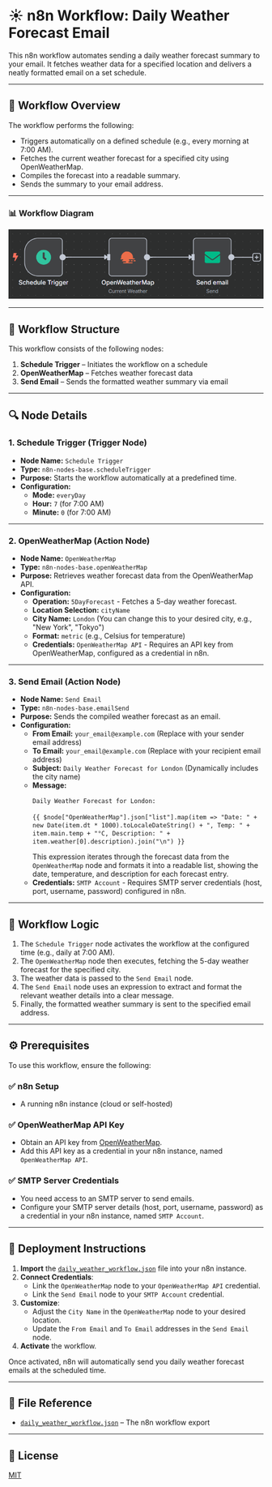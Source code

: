 # ☀️ n8n Workflow: Daily Weather Forecast Email

This n8n workflow automates sending a daily weather forecast summary to your email. It fetches weather data for a specified location and delivers a neatly formatted email on a set schedule.

---

## 🧠 Workflow Overview

The workflow performs the following:

- Triggers automatically on a defined schedule (e.g., every morning at 7:00 AM).
- Fetches the current weather forecast for a specified city using OpenWeatherMap.
- Compiles the forecast into a readable summary.
- Sends the summary to your email address.

---

### 📊 Workflow Diagram

![Daily Weather Workflow Diagram](daily_weather_workflow.png)

---

## 🧱 Workflow Structure

This workflow consists of the following nodes:

1.  **Schedule Trigger** – Initiates the workflow on a schedule
2.  **OpenWeatherMap** – Fetches weather forecast data
3.  **Send Email** – Sends the formatted weather summary via email

---

## 🔍 Node Details

### 1. Schedule Trigger (Trigger Node)

*   **Node Name:** `Schedule Trigger`
*   **Type:** `n8n-nodes-base.scheduleTrigger`
*   **Purpose:** Starts the workflow automatically at a predefined time.
*   **Configuration:**
    *   **Mode:** `everyDay`
    *   **Hour:** `7` (for 7:00 AM)
    *   **Minute:** `0` (for 7:00 AM)

---

### 2. OpenWeatherMap (Action Node)

*   **Node Name:** `OpenWeatherMap`
*   **Type:** `n8n-nodes-base.openWeatherMap`
*   **Purpose:** Retrieves weather forecast data from the OpenWeatherMap API.
*   **Configuration:**
    *   **Operation:** `5DayForecast` - Fetches a 5-day weather forecast.
    *   **Location Selection:** `cityName`
    *   **City Name:** `London` (You can change this to your desired city, e.g., "New York", "Tokyo")
    *   **Format:** `metric` (e.g., Celsius for temperature)
    *   **Credentials:** `OpenWeatherMap API` - Requires an API key from OpenWeatherMap, configured as a credential in n8n.

---

### 3. Send Email (Action Node)

*   **Node Name:** `Send Email`
*   **Type:** `n8n-nodes-base.emailSend`
*   **Purpose:** Sends the compiled weather forecast as an email.
*   **Configuration:**
    *   **From Email:** `your_email@example.com` (Replace with your sender email address)
    *   **To Email:** `your_email@example.com` (Replace with your recipient email address)
    *   **Subject:** `Daily Weather Forecast for London` (Dynamically includes the city name)
    *   **Message:**
        ```
        Daily Weather Forecast for London:

        {{ $node["OpenWeatherMap"].json["list"].map(item => "Date: " + new Date(item.dt * 1000).toLocaleDateString() + ", Temp: " + item.main.temp + "°C, Description: " + item.weather[0].description).join("\n") }}
        ```
        This expression iterates through the forecast data from the `OpenWeatherMap` node and formats it into a readable list, showing the date, temperature, and description for each forecast entry.
    *   **Credentials:** `SMTP Account` - Requires SMTP server credentials (host, port, username, password) configured in n8n.

---

## 🔗 Workflow Logic

1.  The `Schedule Trigger` node activates the workflow at the configured time (e.g., daily at 7:00 AM).
2.  The `OpenWeatherMap` node then executes, fetching the 5-day weather forecast for the specified city.
3.  The weather data is passed to the `Send Email` node.
4.  The `Send Email` node uses an expression to extract and format the relevant weather details into a clear message.
5.  Finally, the formatted weather summary is sent to the specified email address.

---

## ⚙️ Prerequisites

To use this workflow, ensure the following:

### ✅ n8n Setup

*   A running n8n instance (cloud or self-hosted)

### ✅ OpenWeatherMap API Key

*   Obtain an API key from [OpenWeatherMap](https://openweathermap.org/api).
*   Add this API key as a credential in your n8n instance, named `OpenWeatherMap API`.

### ✅ SMTP Server Credentials

*   You need access to an SMTP server to send emails.
*   Configure your SMTP server details (host, port, username, password) as a credential in your n8n instance, named `SMTP Account`.

---

## 🚀 Deployment Instructions

1.  **Import** the [`daily_weather_workflow.json`](daily_weather_workflow.json) file into your n8n instance.
2.  **Connect Credentials**:
    *   Link the `OpenWeatherMap` node to your `OpenWeatherMap API` credential.
    *   Link the `Send Email` node to your `SMTP Account` credential.
3.  **Customize**:
    *   Adjust the `City Name` in the `OpenWeatherMap` node to your desired location.
    *   Update the `From Email` and `To Email` addresses in the `Send Email` node.
4.  **Activate** the workflow.

Once activated, n8n will automatically send you daily weather forecast emails at the scheduled time.

---

## 📄 File Reference

*   [`daily_weather_workflow.json`](daily_weather_workflow.json) – The n8n workflow export

---

## 📝 License

[MIT](LICENSE)